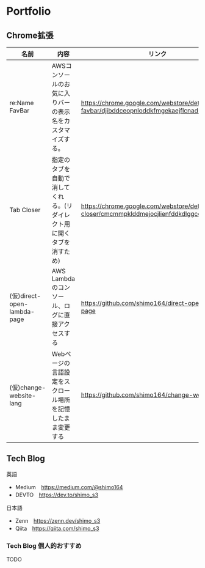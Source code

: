 # Portfolio

## Chrome拡張

| 名前 | 内容 | リンク |
| --- | --- | --- |
| re:Name FavBar | AWSコンソールのお気に入りバーの表示名をカスタマイズする。 | https://chrome.google.com/webstore/detail/rename-favbar/djibddceopnloddkfmgekaejflcnadli |
| Tab Closer | 指定のタブを自動で消してくれる。(リダイレクト用に開くタブを消すため) | https://chrome.google.com/webstore/detail/tab-closer/cmcmmpklddmejocjlienfddkdlggccbd |
| (仮)direct-open-lambda-page | AWS Lambdaのコンソール、ログに直接アクセスする | https://github.com/shimo164/direct-open-lambda-page |
| (仮)change-website-lang | Webページの言語設定をスクロール場所を記憶したまま変更する | https://github.com/shimo164/change-website-lang |

## Tech Blog

英語

- Medium　https://medium.com/@shimo164
- DEVTO　https://dev.to/shimo_s3

日本語

- Zenn　https://zenn.dev/shimo_s3
- Qiita　https://qiita.com/shimo_s3

### Tech Blog 個人的おすすめ

TODO
